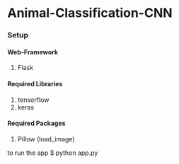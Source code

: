 # Animal-Classification-CNN

### Setup

#### Web-Framework 
1. Flask

#### Required Libraries
1. tensorflow
2. keras

#### Required Packages
1. Pillow (load_image)

to run the app
$ python app.py
